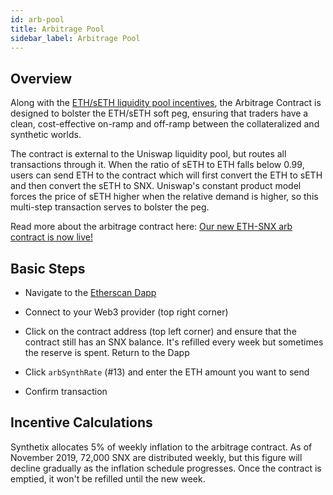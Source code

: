 ```yaml
---
id: arb-pool
title: Arbitrage Pool
sidebar_label: Arbitrage Pool
---
```


## Overview

Along with the <a href="/docs/seth-pool" class="link">ETH/sETH liquidity pool incentives</a>, the Arbitrage Contract is designed to bolster the ETH/sETH soft peg, ensuring that traders have a clean, cost-effective on-ramp and off-ramp between the collateralized and synthetic worlds. 

The contract is external to the Uniswap liquidity pool, but routes all transactions through it. When the ratio of sETH to ETH falls below 0.99, users can send ETH to the contract which will first convert the ETH to sETH and then convert the sETH to SNX. Uniswap's constant product model forces the price of sETH higher when the relative demand is higher, so this multi-step transaction serves to bolster the peg.

Read more about the arbitrage contract here: <a href="https://blog.synthetix.io/our-new-seth-snx-arb-contract-is-now-live/" class="link" target="_blank">Our new ETH-SNX arb contract is now live!</a>

## Basic Steps

- Navigate to the <a href="https://etherscan.io/dapp/0xa6b5e74466edc95d0b6e65c5cbfca0a676d893a4#writeContract" class="link" target="_blank">Etherscan Dapp</a>

- Connect to your Web3 provider (top right corner)
- Click on the contract address (top left corner) and ensure that the contract still has an SNX balance. It's refilled every week but sometimes the reserve is spent. Return to the Dapp
- Click `arbSynthRate` (#13) and enter the ETH amount you want to send
- Confirm transaction

## Incentive Calculations
Synthetix allocates 5% of weekly inflation to the arbitrage contract. As of November 2019, 72,000 SNX are distributed weekly, but this figure will decline gradually as the inflation schedule progresses. Once the contract is emptied, it won't be refilled until the new week. 

